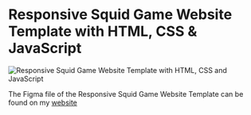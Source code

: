 # Responsive Squid Game Website Template with HTML, CSS & JavaScript

![Responsive Squid Game Website Template with HTML, CSS and JavaScript](https://raw.githubusercontent.com/wpcodevo/LC27-squid-website/setup/Squid%20Game%20Template%20HTML%2C%20CSS%20and%20JS.png 'Responsive Squid Game Website Template with HTML, CSS and JavaScript')

The Figma file of the Responsive Squid Game Website Template can be found on my [website](https://www.codevoweb.com)
